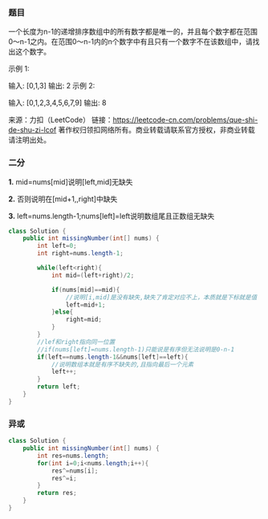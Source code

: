### 题目

一个长度为n-1的递增排序数组中的所有数字都是唯一的，并且每个数字都在范围0～n-1之内。在范围0～n-1内的n个数字中有且只有一个数字不在该数组中，请找出这个数字。

 

示例 1:

输入: [0,1,3]
输出: 2
示例 2:

输入: [0,1,2,3,4,5,6,7,9]
输出: 8

来源：力扣（LeetCode）
链接：https://leetcode-cn.com/problems/que-shi-de-shu-zi-lcof
著作权归领扣网络所有。商业转载请联系官方授权，非商业转载请注明出处。

### 二分

**1.** mid=nums[mid]说明[left,mid]无缺失

**2.** 否则说明在[mid+1,,right]中缺失

**3.** left=nums.length-1;nums[left]=left说明数组尾且正数组无缺失

```java
class Solution {
    public int missingNumber(int[] nums) {
        int left=0;
        int right=nums.length-1;

        while(left<right){
            int mid=(left+right)/2;

            if(nums[mid]==mid){
                //说明[i,mid]是没有缺失,缺失了肯定对应不上，本质就是下标就是值 下标和值都是从零开始
                left=mid+1;
            }else{
                right=mid;
            }
        }
        //lef和right指向同一位置
        //if(nums[left]=nums.length-1)只能说是有序但无法说明是0-n-1
        if(left==nums.length-1&&nums[left]==left){
            //说明数组本就是有序不缺失的,且指向最后一个元素
            left++;
        }
        return left;
    }
}
```

### 异或

```java
class Solution {
    public int missingNumber(int[] nums) {
        int res=nums.length;
        for(int i=0;i<nums.length;i++){
            res^=nums[i];
            res^=i;
        }
        return res;
    }
}
```

